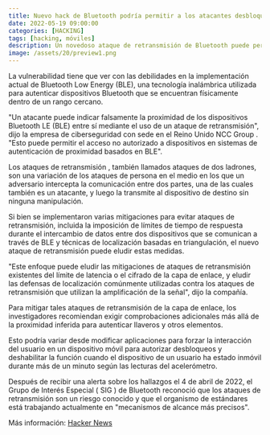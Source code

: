 ```yaml
---
title: Nuevo hack de Bluetooth podría permitir a los atacantes desbloquear de forma remota cerraduras y automóviles inteligentes
date: 2022-05-19 09:00:00 
categories: [HACKING]
tags: [hacking, móviles]
description: Un novedoso ataque de retransmisión de Bluetooth puede permitir que los ciberdelincuentes desbloqueen y operen automóviles de forma remota más fácilmente que nunca.
image: /assets/20/preview1.png
---
```


La vulnerabilidad tiene que ver con las debilidades en la implementación actual de Bluetooth Low Energy (BLE), una tecnología inalámbrica utilizada para autenticar dispositivos Bluetooth que se encuentran físicamente dentro de un rango cercano.

"Un atacante puede indicar falsamente la proximidad de los dispositivos Bluetooth LE (BLE) entre sí mediante el uso de un ataque de retransmisión", dijo la empresa de ciberseguridad con sede en el Reino Unido NCC Group . "Esto puede permitir el acceso no autorizado a dispositivos en sistemas de autenticación de proximidad basados ​​en BLE".

Los ataques de retransmisión , también llamados ataques de dos ladrones, son una variación de los ataques de persona en el medio en los que un adversario intercepta la comunicación entre dos partes, una de las cuales también es un atacante, y luego la transmite al dispositivo de destino sin ninguna manipulación.

Si bien se implementaron varias mitigaciones para evitar ataques de retransmisión, incluida la imposición de límites de tiempo de respuesta durante el intercambio de datos entre dos dispositivos que se comunican a través de BLE y técnicas de localización basadas en triangulación, el nuevo ataque de retransmisión puede eludir estas medidas.

"Este enfoque puede eludir las mitigaciones de ataques de retransmisión existentes del límite de latencia o el cifrado de la capa de enlace, y eludir las defensas de localización comúnmente utilizadas contra los ataques de retransmisión que utilizan la amplificación de la señal", dijo la compañía.

Para mitigar tales ataques de retransmisión de la capa de enlace, los investigadores recomiendan exigir comprobaciones adicionales más allá de la proximidad inferida para autenticar llaveros y otros elementos.

Esto podría variar desde modificar aplicaciones para forzar la interacción del usuario en un dispositivo móvil para autorizar desbloqueos y deshabilitar la función cuando el dispositivo de un usuario ha estado inmóvil durante más de un minuto según las lecturas del acelerómetro.

Después de recibir una alerta sobre los hallazgos el 4 de abril de 2022, el Grupo de Interés Especial ( SIG ) de Bluetooth reconoció que los ataques de retransmisión son un riesgo conocido y que el organismo de estándares está trabajando actualmente en "mecanismos de alcance más precisos".

Más información: [Hacker News](https://thehackernews.com/2022/05/new-bluetooth-hack-could-let-attackers.html)
